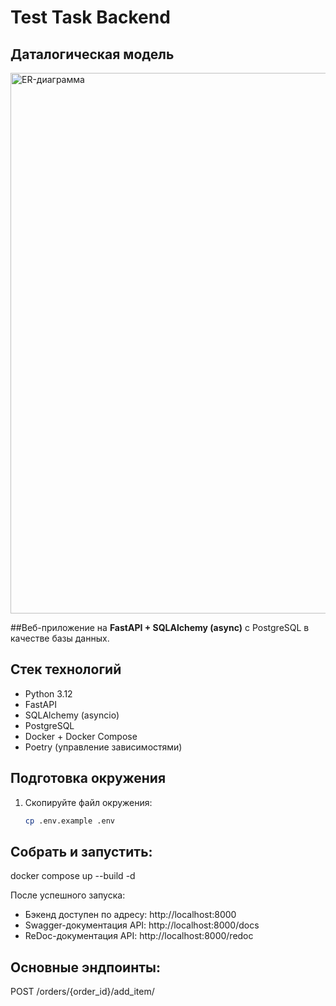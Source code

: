 # Test Task Backend

## Даталогическая модель

<img width="1233" height="865" alt="ER-диаграмма" src="https://github.com/user-attachments/assets/4792991f-116b-4c66-9108-0724390050e2" />

##Веб-приложение на **FastAPI + SQLAlchemy (async)** с PostgreSQL в качестве базы данных.  

## Стек технологий

- Python 3.12
- FastAPI
- SQLAlchemy (asyncio)
- PostgreSQL
- Docker + Docker Compose
- Poetry (управление зависимостями)

## Подготовка окружения

1. Скопируйте файл окружения:
   ```bash
   cp .env.example .env

## Собрать и запустить:

docker compose up --build -d

После успешного запуска:

- Бэкенд доступен по адресу: http://localhost:8000
- Swagger-документация API: http://localhost:8000/docs
- ReDoc-документация API: http://localhost:8000/redoc

## Основные эндпоинты:

POST /orders/{order_id}/add_item/

